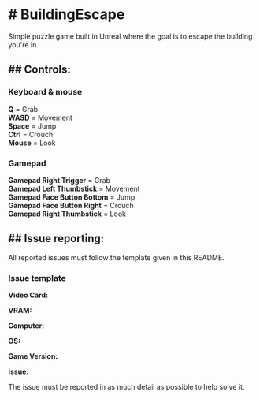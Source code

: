 <h1># BuildingEscape</h1>
Simple puzzle game built in Unreal where the goal is to escape the building you're in.

<h2>## Controls:</h2>

<h3>Keyboard & mouse</h3>

  <strong>Q</strong> = Grab<br>
  <strong>WASD</strong> = Movement<br>
  <strong>Space</strong> = Jump<br>
  <strong>Ctrl</strong> = Crouch<br>
  <strong>Mouse</strong> = Look
  
 <h3>Gamepad</h3>
 
  <strong>Gamepad Right Trigger</strong> = Grab<br>
  <strong>Gamepad Left Thumbstick</strong> = Movement<br>
  <strong>Gamepad Face Button Bottom</strong> = Jump<br>
  <strong>Gamepad Face Button Right</strong> = Crouch<br>
  <strong>Gamepad Right Thumbstick</strong> = Look
 
 <h2>## Issue reporting:</h2>
 
All reported issues must follow the template given in this README.

 <h3>Issue template</h3>

 <strong>Video Card:</strong>

 <strong>VRAM:</strong>

 <strong>Computer:</strong>

 <strong>OS:</strong>

 <strong>Game Version:</strong>

 <strong>Issue:</strong>
 
The issue must be reported in as much detail as possible to help solve it.
